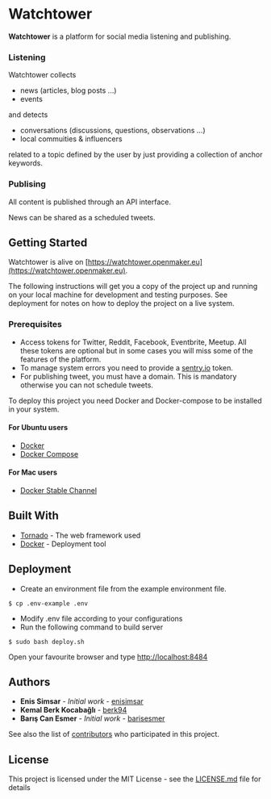 # Watchtower

**Watchtower** is a platform for social media listening and publishing. 

### Listening 
Watchtower collects 
- news (articles, blog posts ...)
- events 

and detects

- conversations (discussions, questions, observations ...)
- local commuities & influencers

related to a topic defined by the user by just providing a collection
of anchor keywords.

### Publising
All content is published through an API interface. 

News can be shared as a scheduled tweets.


## Getting Started

Watchtower is alive on [https://watchtower.openmaker.eu](https://watchtower.openmaker.eu). 

The following instructions will get you a copy of the project up and running on your local machine for development and testing purposes. See deployment for notes on how to deploy the project on a live system.

### Prerequisites
* Access tokens for Twitter, Reddit, Facebook, Eventbrite, Meetup. All these tokens are optional but in some cases you will miss some of the features of the platform.
* To manage system errors you need to provide a [sentry.io](https://sentry.io/) token.
* For publishing tweet, you must have a domain. This is mandatory otherwise you can not schedule tweets.

To deploy this project you need Docker and Docker-compose to be installed in your system.

#### For Ubuntu users
* [Docker](https://docs.docker.com/install/linux/docker-ce/ubuntu/#install-docker-ce-1) 
* [Docker Compose](https://docs.docker.com/compose/install/#install-compose) 

#### For Mac users
* [Docker Stable Channel](https://docs.docker.com/docker-for-mac/install/) 

## Built With

* [Tornado](http://www.tornadoweb.org/en/stable/) - The web framework used
* [Docker](https://www.docker.com/) - Deployment tool


## Deployment

* Create an environment file from the example environment file. 

```$ cp .env-example .env```

* Modify .env file according to your configurations
* Run the following command to build server

```$ sudo bash deploy.sh```

Open your favourite browser and type [http://localhost:8484](http://localhost:8484)


## Authors

* **Enis Simsar** - *Initial work* - [enisimsar](https://github.com/enisimsar)
* **Kemal Berk Kocabağlı** - [berk94](https://github.com/berk94)
* **Barış Can Esmer** - *Initial work* - [barisesmer](https://github.com/barisesmer)

See also the list of [contributors](https://github.com/enisimsar/WatchTower/contributors) who participated in this project.

## License

This project is licensed under the MIT License - see the [LICENSE.md](LICENSE.md) file for details



